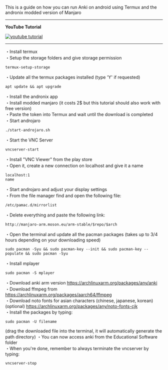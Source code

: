 This is a guide on how you can run Anki on android using Termux and the andronix modded version of Manjaro
***
**YouTube Tutorial**

[![youtube tutorial](https://img.youtube.com/vi/0RNs27woiJ4/0.jpg)](https://www.youtube.com/watch?v=0RNs27woiJ4)
***
・Install termux<br/>
・Setup the storage folders and give storage permission
```following
termux-setup-storage
```
・Update all the termux packages installed (type 'Y' if requested)
```
apt update && apt upgrade
```
・Install the andronix app<br/>
・Install modded manjaro (it costs 2$ but this tutorial should also work with free version)<br/>
・Paste the token into Termux and wait until the download is completed<br/>
・Start androjaro
```
./start-androjaro.sh
```
・Start the VNC Server
```
vncserver-start
```
・Install "VNC Viewer" from the play store<br/>
・Open it, create a new connection on localhost and give it a name
```
localhost:1
name
```
・Start androjaro and adjust your display settings<br/>
・From the file manager find and open the following file:
```
/etc/pamac.d/mirrorlist
```
・Delete everything and paste the following link:
```
http://manjaro-arm.moson.eu/arm-stable/$repo/$arch
```
・Open the terminal and update all the pacman packages (takes up to 3/4 hours depending on your downloading speed)
```
sudo pacman -Syu && sudo pacman-key --init && sudo pacman-key --populate && sudo pacman -Syu
```
・Install mplayer
```
sudo pacman -S mplayer
```
・Download anki arm version https://archlinuxarm.org/packages/any/anki<br/>
・Download ffmpeg from https://archlinuxarm.org/packages/aarch64/ffmpeg<br/>
・Download noto fonts for asian characters (chinese, japanese, korean) (optional) https://archlinuxarm.org/packages/any/noto-fonts-cjk<br/>
・Install the packages by typing:
```
sudo pacman -U filename
```
(drag the downloaded file into the terminal, it will automatically generate the path directory)
・You can now access anki from the Educational Software folder<br/>
・When you're done, remember to always terminate the vncserver by typing:
```
vncserver-stop
```
